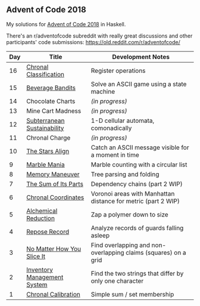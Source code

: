 ## Advent of Code 2018
My solutions for [Advent of Code 2018](http://adventofcode.com/2018) in Haskell.

There's an r/adventofcode subreddit with really great discussions and other participants' code submissions: https://old.reddit.com/r/adventofcode/

Day | Title | Development Notes
--- | --- | ---
16 | [Chronal Classification](./src/Day16.hs) | Register operations
15 | [Beverage Bandits](./src/Day15.hs) | Solve an ASCII game using a state machine
14 | Chocolate Charts | *(in progress)*
13 | Mine Cart Madness | *(in progress)*
12 | [Subterranean Sustainability](./src/Day12.hs) | 1-D cellular automata, comonadically
11 | Chronal Charge | *(in progress)*
10 | [The Stars Align](./src/Day10.hs) | Catch an ASCII message visible for a moment in time
9 | [Marble Mania](./src/Day09.hs) | Marble counting with a circular list
8 | [Memory Maneuver](./src/Day08.hs) | Tree parsing and folding
7 | [The Sum of Its Parts](./src/Day07.hs) | Dependency chains (part 2 WIP)
6 | [Chronal Coordinates](./src/Day06.hs) | Voronoi areas with Manhattan distance for metric (part 2 WIP)
5 | [Alchemical Reduction](./src/Day05.hs) | Zap a polymer down to size
4 | [Repose Record](./src/Day04.hs) | Analyze records of guards falling asleep
3 | [No Matter How You Slice It](./src/Day03.hs) | Find overlapping and non-overlapping claims (squares) on a grid
2 | [Inventory Management System](./src/Day02.hs) | Find the two strings that differ by only one character
1 | [Chronal Calibration](./src/Day01.hs) | Simple sum / set membership
